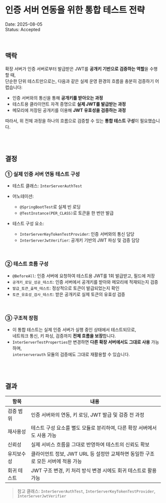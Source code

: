 # 인증 서버 연동을 위한 통합 테스트 전략

Date: 2025-08-05  
Status: Accepted

<br/>

## 맥락

확장 서버가 인증 서버로부터 발급받은 JWT를 **공개키 기반으로 검증하는 역할**을 수행할 때,  
단순한 단위 테스트만으로는, 다음과 같은 실제 운영 환경의 흐름을 충분히 검증하기 어렵습니다:

- 인증 서버와의 통신을 통해 **공개키를 받아오는 과정**
- 테스트용 클라이언트 자격 증명으로 **실제 JWT를 발급받는 과정**
- 메모리에 저장된 공개키를 이용해 **JWT 유효성을 검증하는 과정**

따라서, 위 전체 과정을 하나의 흐름으로 검증할 수 있는 **통합 테스트 구성**이 필요했습니다.

<br/>
<br/>

## 결정

### ① 실제 인증 서버 연동 테스트 구성

- 테스트 클래스: `InterServerAuthTest`

- 어노테이션:

  - `@SpringBootTest`로 실제 빈 로딩
  - `@TestInstance(PER_CLASS)`로 토큰을 한 번만 발급

- 테스트 구성 요소:
  - `InterServerKeyTokenTestProvider`: 인증 서버와의 통신 담당
  - `InterServerJwtVerifier`: 공개키 기반의 JWT 파싱 및 검증 담당

<br/>

### ② 테스트 흐름 구성

- `@BeforeAll`: 인증 서버에 요청하여 테스트용 JWT를 1회 발급받고, 필드에 저장
- `공개키_로딩_성공_테스트`: 인증 서버에서 공개키를 받아와 메모리에 적재되는지 검증
- `발급_토큰_출력_테스트`: 정상적으로 토큰이 발급되었는지 확인
- `토큰_유효성_검사_테스트`: 받은 공개키로 실제 토큰의 유효성 검증

<br/>

### ③ 구조적 장점

- 이 통합 테스트는 실제 인증 서버가 실행 중인 상태에서 테스트되므로,  
  네트워크 통신, 키 파싱, 검증까지 **전체 흐름을 보장**합니다.
- `InterServerTestProperties`만 변경하면 **다른 확장 서버에서도 그대로 사용** 가능하며,  
  `interserverauth` 모듈의 검증에도 그대로 재활용할 수 있습니다.

<br/>
<br/>

## 결과

| 항목        | 내용                                                                            |
| ----------- | ------------------------------------------------------------------------------- |
| 검증 범위   | 인증 서버와의 연동, 키 로딩, JWT 발급 및 검증 전 과정                           |
| 재사용성    | 테스트 구성 요소를 별도 모듈로 분리하여, 다른 확장 서버에서도 사용 가능         |
| 신뢰성      | 실제 서비스 흐름을 그대로 반영하여 테스트의 신뢰도 확보                         |
| 유지보수성  | 클라이언트 정보, JWT URL 등 설정만 교체하면 동일한 구조로 모든 서버에 적용 가능 |
| 회귀 테스트 | JWT 구조 변경, 키 처리 방식 변경 시에도 회귀 테스트로 활용 가능                 |

> 참고 클래스: `InterServerAuthTest`, `InterServerKeyTokenTestProvider`, `InterServerJwtVerifier`
